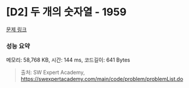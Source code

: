 # [D2] 두 개의 숫자열 - 1959 

[문제 링크](https://swexpertacademy.com/main/code/problem/problemDetail.do?contestProbId=AV5PpoFaAS4DFAUq) 

### 성능 요약

메모리: 58,768 KB, 시간: 144 ms, 코드길이: 641 Bytes



> 출처: SW Expert Academy, https://swexpertacademy.com/main/code/problem/problemList.do